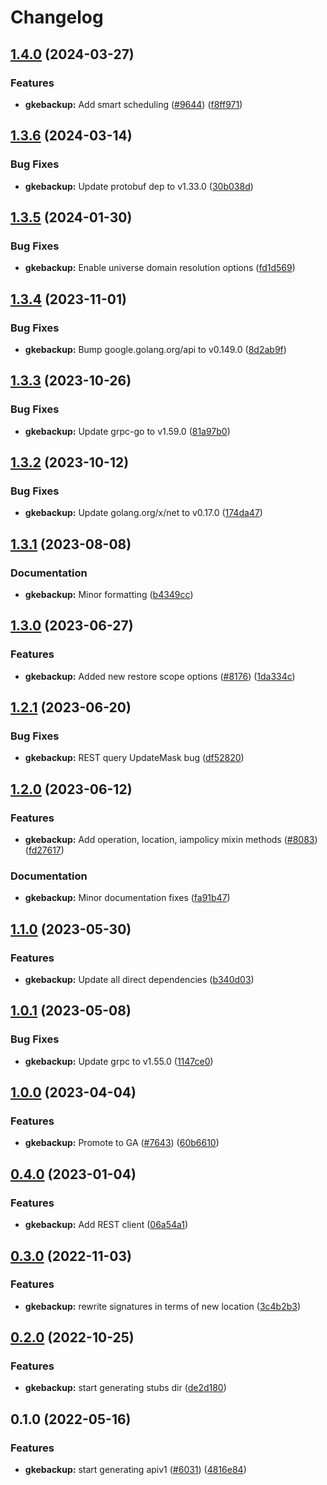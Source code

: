 # Changelog



## [1.4.0](https://github.com/googleapis/google-cloud-go/compare/gkebackup/v1.3.6...gkebackup/v1.4.0) (2024-03-27)


### Features

* **gkebackup:** Add smart scheduling ([#9644](https://github.com/googleapis/google-cloud-go/issues/9644)) ([f8ff971](https://github.com/googleapis/google-cloud-go/commit/f8ff971366999aefb5eb5189c6c9e2bd76a05d9e))

## [1.3.6](https://github.com/googleapis/google-cloud-go/compare/gkebackup/v1.3.5...gkebackup/v1.3.6) (2024-03-14)


### Bug Fixes

* **gkebackup:** Update protobuf dep to v1.33.0 ([30b038d](https://github.com/googleapis/google-cloud-go/commit/30b038d8cac0b8cd5dd4761c87f3f298760dd33a))

## [1.3.5](https://github.com/googleapis/google-cloud-go/compare/gkebackup/v1.3.4...gkebackup/v1.3.5) (2024-01-30)


### Bug Fixes

* **gkebackup:** Enable universe domain resolution options ([fd1d569](https://github.com/googleapis/google-cloud-go/commit/fd1d56930fa8a747be35a224611f4797b8aeb698))

## [1.3.4](https://github.com/googleapis/google-cloud-go/compare/gkebackup/v1.3.3...gkebackup/v1.3.4) (2023-11-01)


### Bug Fixes

* **gkebackup:** Bump google.golang.org/api to v0.149.0 ([8d2ab9f](https://github.com/googleapis/google-cloud-go/commit/8d2ab9f320a86c1c0fab90513fc05861561d0880))

## [1.3.3](https://github.com/googleapis/google-cloud-go/compare/gkebackup/v1.3.2...gkebackup/v1.3.3) (2023-10-26)


### Bug Fixes

* **gkebackup:** Update grpc-go to v1.59.0 ([81a97b0](https://github.com/googleapis/google-cloud-go/commit/81a97b06cb28b25432e4ece595c55a9857e960b7))

## [1.3.2](https://github.com/googleapis/google-cloud-go/compare/gkebackup/v1.3.1...gkebackup/v1.3.2) (2023-10-12)


### Bug Fixes

* **gkebackup:** Update golang.org/x/net to v0.17.0 ([174da47](https://github.com/googleapis/google-cloud-go/commit/174da47254fefb12921bbfc65b7829a453af6f5d))

## [1.3.1](https://github.com/googleapis/google-cloud-go/compare/gkebackup/v1.3.0...gkebackup/v1.3.1) (2023-08-08)


### Documentation

* **gkebackup:** Minor formatting ([b4349cc](https://github.com/googleapis/google-cloud-go/commit/b4349cc507870ff8629bbc07de578b63bb889626))

## [1.3.0](https://github.com/googleapis/google-cloud-go/compare/gkebackup/v1.2.1...gkebackup/v1.3.0) (2023-06-27)


### Features

* **gkebackup:** Added new restore scope options ([#8176](https://github.com/googleapis/google-cloud-go/issues/8176)) ([1da334c](https://github.com/googleapis/google-cloud-go/commit/1da334c0cbeed9cfb8df0551714721284d164d60))

## [1.2.1](https://github.com/googleapis/google-cloud-go/compare/gkebackup/v1.2.0...gkebackup/v1.2.1) (2023-06-20)


### Bug Fixes

* **gkebackup:** REST query UpdateMask bug ([df52820](https://github.com/googleapis/google-cloud-go/commit/df52820b0e7721954809a8aa8700b93c5662dc9b))

## [1.2.0](https://github.com/googleapis/google-cloud-go/compare/gkebackup/v1.1.0...gkebackup/v1.2.0) (2023-06-12)


### Features

* **gkebackup:** Add operation, location, iampolicy mixin methods ([#8083](https://github.com/googleapis/google-cloud-go/issues/8083)) ([fd27617](https://github.com/googleapis/google-cloud-go/commit/fd2761778637cdfcf7be82960119698fd8f9c81e))


### Documentation

* **gkebackup:** Minor documentation fixes ([fa91b47](https://github.com/googleapis/google-cloud-go/commit/fa91b478a55d6347f5c4fd29f2490316b2f31072))

## [1.1.0](https://github.com/googleapis/google-cloud-go/compare/gkebackup/v1.0.1...gkebackup/v1.1.0) (2023-05-30)


### Features

* **gkebackup:** Update all direct dependencies ([b340d03](https://github.com/googleapis/google-cloud-go/commit/b340d030f2b52a4ce48846ce63984b28583abde6))

## [1.0.1](https://github.com/googleapis/google-cloud-go/compare/gkebackup/v1.0.0...gkebackup/v1.0.1) (2023-05-08)


### Bug Fixes

* **gkebackup:** Update grpc to v1.55.0 ([1147ce0](https://github.com/googleapis/google-cloud-go/commit/1147ce02a990276ca4f8ab7a1ab65c14da4450ef))

## [1.0.0](https://github.com/googleapis/google-cloud-go/compare/gkebackup/v0.4.0...gkebackup/v1.0.0) (2023-04-04)


### Features

* **gkebackup:** Promote to GA ([#7643](https://github.com/googleapis/google-cloud-go/issues/7643)) ([60b6610](https://github.com/googleapis/google-cloud-go/commit/60b66105582f142d4cd2d45beeed9b6dbb2ca0ff))

## [0.4.0](https://github.com/googleapis/google-cloud-go/compare/gkebackup/v0.3.0...gkebackup/v0.4.0) (2023-01-04)


### Features

* **gkebackup:** Add REST client ([06a54a1](https://github.com/googleapis/google-cloud-go/commit/06a54a16a5866cce966547c51e203b9e09a25bc0))

## [0.3.0](https://github.com/googleapis/google-cloud-go/compare/gkebackup/v0.2.0...gkebackup/v0.3.0) (2022-11-03)


### Features

* **gkebackup:** rewrite signatures in terms of new location ([3c4b2b3](https://github.com/googleapis/google-cloud-go/commit/3c4b2b34565795537aac1661e6af2442437e34ad))

## [0.2.0](https://github.com/googleapis/google-cloud-go/compare/gkebackup/v0.1.0...gkebackup/v0.2.0) (2022-10-25)


### Features

* **gkebackup:** start generating stubs dir ([de2d180](https://github.com/googleapis/google-cloud-go/commit/de2d18066dc613b72f6f8db93ca60146dabcfdcc))

## 0.1.0 (2022-05-16)


### Features

* **gkebackup:** start generating apiv1 ([#6031](https://github.com/googleapis/google-cloud-go/issues/6031)) ([4816e84](https://github.com/googleapis/google-cloud-go/commit/4816e84076d62c0952eec0a7de80a230dc9074fe))

